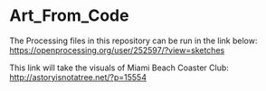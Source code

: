 # Art_From_Code

The Processing files in this repository can be run in the link below:
https://openprocessing.org/user/252597/?view=sketches

This link will take the visuals of Miami Beach Coaster Club:
http://astoryisnotatree.net/?p=15554 
